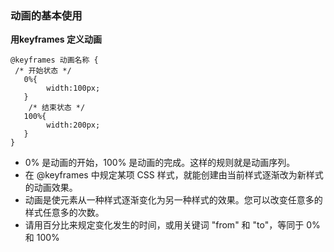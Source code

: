 ### **动画的基本使用**

**用keyframes 定义动画**

~~~
@keyframes 动画名称 {
 /* 开始状态 */
   0%{
        width:100px;
   }  
    /* 结束状态 */
   100%{
        width:200px;
   }
}

~~~

- 0% 是动画的开始，100% 是动画的完成。这样的规则就是动画序列。
- 在 @keyframes 中规定某项 CSS 样式，就能创建由当前样式逐渐改为新样式的动画效果。
- 动画是使元素从一种样式逐渐变化为另一种样式的效果。您可以改变任意多的样式任意多的次数。
- 请用百分比来规定变化发生的时间，或用关键词 "from" 和 "to"，等同于 0% 和 100%